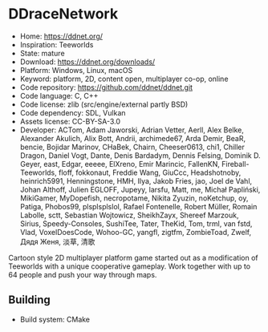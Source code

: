 # DDraceNetwork

- Home: https://ddnet.org/
- Inspiration: Teeworlds
- State: mature
- Download: https://ddnet.org/downloads/
- Platform: Windows, Linux, macOS
- Keyword: platform, 2D, content open, multiplayer co-op, online
- Code repository: https://github.com/ddnet/ddnet.git
- Code language: C, C++
- Code license: zlib (src/engine/external partly BSD)
- Code dependency: SDL, Vulkan
- Assets license: CC-BY-SA-3.0
- Developer: ACTom, Adam Jaworski, Adrian Vetter, Aerll, Alex Belke, Alexander Akulich, Alix Bott, Andrii, archimede67, Arda Demir, BeaR, bencie, Bojidar Marinov, CHaBek, Chairn, Cheeser0613, chi1, Chiller Dragon, Daniel Vogt, Dante, Denis Bardadym, Dennis Felsing, Dominik D. Geyer, east, Edgar, eeeee, ElXreno, Emir Marincic, FallenKN, Fireball-Teeworlds, floff, fokkonaut, Freddie Wang, GiuCcc, Headshotnoby, heinrich5991, Henningstone, HMH, Ilya, Jakob Fries, jao, Joel de Vahl, Johan Althoff, Julien EGLOFF, Jupeyy, larsfu, Matt, me, Michał Papliński, MikiGamer, MyDopefish, necropotame, Nikita Zyuzin, noKetchup, oy, Patiga, Phobos99, plsplsplslol, Rafael Fontenelle, Robert Müller, Romain Labolle, sctt, Sebastian Wojtowicz, SheikhZayx, Shereef Marzouk, Sirius, Speedy-Consoles, SushiTee, Tater, TheKid, Tom, trml, van fstd, Vlad, VoxelDoesCode, Wohoo-GC, yangfl, zigtfm, ZombieToad, Zwelf, Дядя Женя, 淡草, 清歌

Cartoon style 2D multiplayer platform game started out as a modification of Teeworlds with a unique cooperative gameplay.
Work together with up to 64 people and push your way through maps.

## Building

- Build system: CMake

